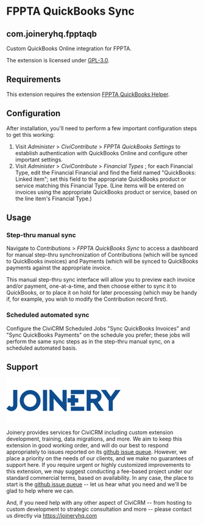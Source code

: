 # FPPTA QuickBooks Sync
## com.joineryhq.fpptaqb

Custom QuickBooks Online integration for FPPTA.

The extension is licensed under [GPL-3.0](LICENSE.txt).

## Requirements
This extension requires the extension [FPPTA QuickBooks Helper](https://github.com/JoineryHQ/com.joineryhq.fpptaqbhelper).

## Configuration
After installation, you'll need to perform a few important configuration steps
to get this working:

1. Visit _Administer_ > _CiviContribute_ > _FPPTA QuickBooks Settings_ to 
   establish authentication with QuickBooks Online and configure other important
   settings.
2. Visit _Administer_ > _CiviContribute_ > _Financial Types_ ; for each
   Financial Type, edit the Financial Financial and find the
   field named "QuickBooks: Linked item"; set this field to the appropriate
   QuickBooks product or service matching this Financial Type. (Line items
   will be entered on invoices using the appropriate QuickBooks product or service,
   based on the line item's Financial Type.)

## Usage

### Step-thru manual sync

Navigate to _Contributions_ > _FPPTA QuickBooks Sync_ to access a dashboard for
manual step-thru synchronization of Contributions (which will be synced to 
QuickBooks invoices) and Payments (which will be synced to QuickBooks payments 
against the appropriate invoice.

This manual step-thru sync interface will allow you to preview each invoice 
and/or payment, one-at-a-time, and then choose either to sync it to QuickBooks, 
or to place it on hold for later processing (which may be handy if, for example, 
you wish to modify the Contribution record first).

### Scheduled automated sync
Configure the CiviCRM Scheduled Jobs "Sync QuickBooks Invoices" and "Sync 
QuickBooks Payments" on the schedule you prefer; these jobs will perform the 
same sync steps as in the step-thru manual sync, on a scheduled automated basis.


## Support
![screenshot](/images/joinery-logo.png)

Joinery provides services for CiviCRM including custom extension development,
training, data migrations, and more. We aim to keep this extension in good
working order, and will do our best to respond appropriately to issues reported
on its [github issue queue](https://github.com/JoineryHQ/com.joineryhq.fpptaqb/issues).
However, we place a priority on the needs of our clients, and we make no
guarantees of support here. If you require urgent or highly customized
improvements to this extension, we may suggest conducting a fee-based project
under our standard commercial terms, based on availability.  In any case, the
place to start is the [github issue queue](https://github.com/JoineryHQ/com.joineryhq.fpptaqb/issues) --
let us hear what you need and we'll be glad to help where we can.

And, if you need help with any other aspect of CiviCRM -- from hosting to custom
development to strategic consultation and more -- please contact us directly via
https://joineryhq.com